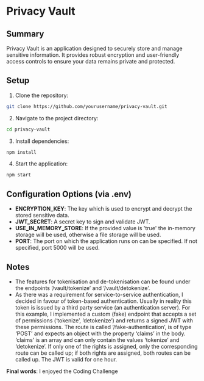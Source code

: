 # Privacy Vault

## Summary

Privacy Vault is an application designed to securely store and manage sensitive information. It provides robust encryption and user-friendly access controls to ensure your data remains private and protected.

## Setup

1. Clone the repository:

```sh
git clone https://github.com/yourusername/privacy-vault.git
```

2. Navigate to the project directory:

```sh
cd privacy-vault
```

3. Install dependencies:

```sh
npm install
```

4. Start the application:

```sh
npm start
```

## Configuration Options (via .env)

- **ENCRYPTION_KEY**: The key which is used to encrypt and decrypt the stored sensitive data.
- **JWT_SECRET**: A secret key to sign and validate JWT.
- **USE_IN_MEMORY_STORE**: If the provided value is 'true' the in-memory storage will be used, otherwise a file storage will be used.
- **PORT**: The port on which the application runs on can be specified. If not specified, port 5000 will be used.

## Notes

- The features for tokenisation and de-tokenisation can be found under the endpoints ‘/vault/tokenize’ and ‘/vault/detokenize’.
- As there was a requirement for service-to-service authentication, I decided in favour of token-based authentication. Usually in reality this token is issued by a third party service (an authentication server).
  For this example, I implemented a custom (fake) endpoint that accepts a set of permissions (‘tokenize’, ‘detokenize’) and returns a signed JWT with these permissions.
  The route is called ‘/fake-authentication’, is of type ‘POST’ and expects an object with the property ‘claims’ in the body. ‘claims’ is an array and can only contain the values ‘tokenize’ and ‘detokenize’. If only one of the rights is assigned, only the corresponding route can be called up; if both rights are assigned, both routes can be called up.
  The JWT is valid for one hour.

**Final words**: I enjoyed the Coding Challenge
